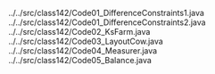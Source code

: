 ../../src/class142/Code01_DifferenceConstraints1.java
../../src/class142/Code01_DifferenceConstraints2.java
../../src/class142/Code02_KsFarm.java
../../src/class142/Code03_LayoutCow.java
../../src/class142/Code04_Measurer.java
../../src/class142/Code05_Balance.java
